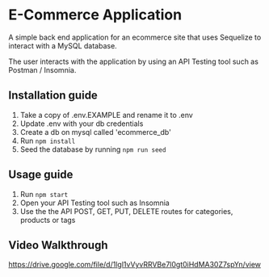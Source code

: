 # E-Commerce Application

A simple back end application for an ecommerce site that uses Sequelize to interact with a MySQL database. 

The user interacts with the application by using an API Testing tool such as Postman / Insomnia.


## Installation guide
1. Take a copy of .env.EXAMPLE and rename it to .env
2. Update .env with your db credentials 
3. Create a db on mysql called 'ecommerce_db'
4. Run `npm install`
5. Seed the database by running `npm run seed`



## Usage guide
1. Run `npm start`
2. Open your API Testing tool such as Insomnia
3. Use the the API POST, GET, PUT, DELETE routes for categories, products or tags

## Video Walkthrough
https://drive.google.com/file/d/1lgl1vVyvRRVBe7l0gt0iHdMA30Z7spYn/view